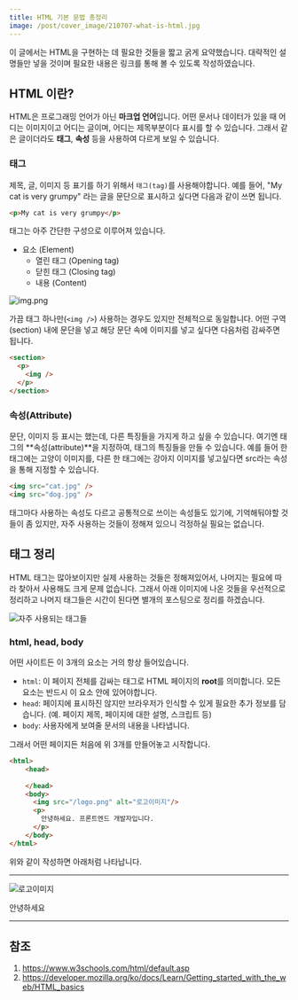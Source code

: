 ```yaml
---
title: HTML 기본 문법 총정리
image: /post/cover_image/210707-what-is-html.jpg
---
```


이 글에서는 HTML을 구현하는 데 필요한 것들을 짧고 굵게 요약했습니다. 
대략적인 설명들만 넣을 것이며 필요한 내용은 링크를 통해 볼 수 있도록 작성하였습니다.

## HTML 이란?

HTML은 프로그래밍 언어가 아닌 **마크업 언어**입니다. 어떤 문서나 데이터가 있을 때 어디는 이미지이고
어디는 글이며, 어디는 제목부분이다 표시를 할 수 있습니다. 그래서 같은 글이더라도 **태그**, **속성** 등을 사용하여 
다르게 보일 수 있습니다.

### 태그

제목, 글, 이미지 등 표기를 하기 위해서 `태그(tag)`를 사용해야합니다. 예를 들어, "My cat is very grumpy"
라는 글을 문단으로 표시하고 싶다면 다음과 같이 쓰면 됩니다.

```html
<p>My cat is very grumpy</p>
```

태그는 아주 간단한 구성으로 이루어져 있습니다. 

- 요소 (Element)
  - 열린 태그 (Opening tag)
  - 닫힌 태그 (Closing tag)
  - 내용 (Content)

![img.png](/post/image/html/210707-what-is-html/img.png)

가끔 태그 하나만(`<img />`) 사용하는 경우도 있지만 전체적으로 동일합니다. 어떤 구역(section) 내에 문단을 넣고
해당 문단 속에 이미지를 넣고 싶다면 다음처럼 감싸주면 됩니다.

```html
<section>
  <p>
    <img />
  </p>
</section>
```

### 속성(Attribute)

문단, 이미지 등 표시는 했는데, 다른 특징들을 가지게 하고 싶을 수 있습니다. 
여기엔 태그의 **속성(attribute)**을 지정하여, 태그의 특징들을 만들 수 있습니다. 
예를 들어 한 태그에는 고양이 이미지를, 다른 한 태그에는 강아지 이미지를 넣고싶다면 src라는 속성을 통해 지정할 수 있습니다.

```html
<img src="cat.jpg" />
<img src="dog.jpg" />
```

태그마다 사용하는 속성도 다르고 공통적으로 쓰이는 속성들도 있기에, 기억해둬야할 것들이 좀 있지만, 자주 사용하는 것들이 정해져 있으니
걱정하실 필요는 없습니다.

## 태그 정리

HTML 태그는 많아보이지만 실제 사용하는 것들은 정해져있어서, 나머지는 필요에 따라 찾아서 사용해도 크게 문제 없습니다.
그래서 아래 이미지에 나온 것들을 우선적으로 정리하고 나머지 태그들은 시간이 된다면 별개의 포스팅으로 정리를 하겠습니다.

![자주 사용되는 태그들](/post/image/html/210707-what-is-html/html_tag_frequency.png)

### html, head, body

어떤 사이트든 이 3개의 요소는 거의 항상 들어있습니다.

- `html`: 이 페이지 전체를 감싸는 태그로 HTML 페이지의 **root**를 의미합니다. 모든 요소는 반드시 이 요소 안에 있어야합니다.
- `head`: 페이지에 표시하진 않지만 브라우저가 인식할 수 있게 필요한 추가 정보를 담습니다. (예. 페이지 제목, 페이지에 대한 설명, 스크립트 등)  
- `body`: 사용자에게 보여줄 문서의 내용을 나타냅니다.

그래서 어떤 페이지든 처음에 위 3개를 만들어놓고 시작합니다.

```html
<html>
    <head>
      
    </head>
    <body>
      <img src="/logo.png" alt="로고이미지"/>
      <p>
        안녕하세요. 프론트엔드 개발자입니다.
      </p> 
    </body>
</html>
```

위와 같이 작성하면 아래처럼 나타납니다.

--- 

<img src="/logo.png" alt="로고이미지"/>
<p>안녕하세요</p>

---


## 참조 
1. https://www.w3schools.com/html/default.asp
2. https://developer.mozilla.org/ko/docs/Learn/Getting_started_with_the_web/HTML_basics
